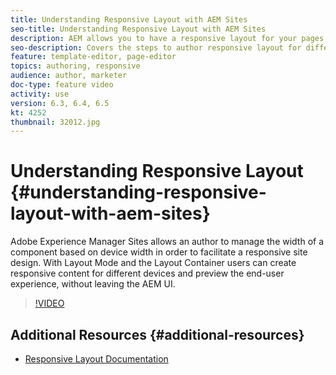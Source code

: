 ```yaml
---
title: Understanding Responsive Layout with AEM Sites
seo-title: Understanding Responsive Layout with AEM Sites
description: AEM allows you to have a responsive layout for your pages by using the Layout Container component. With the Responsive Layout, the content authors can create responsive content for different devices and preview end user experience within AEM.
seo-description: Covers the steps to author responsive layout for different devices
feature: template-editor, page-editor
topics: authoring, responsive
audience: author, marketer
doc-type: feature video
activity: use
version: 6.3, 6.4, 6.5
kt: 4252
thumbnail: 32012.jpg
---
```


# Understanding Responsive Layout {#understanding-responsive-layout-with-aem-sites}

Adobe Experience Manager Sites allows an author to manage the width of a component based on device width in order to facilitate a responsive site design. With Layout Mode and the Layout Container users can create responsive content for different devices and preview the end-user experience, without leaving the AEM UI.

>[!VIDEO](https://video.tv.adobe.com/v/32012?quality=12&learn=on)

## Additional Resources {#additional-resources}

* [Responsive Layout Documentation](https://docs.adobe.com/content/help/en/experience-manager-65/authoring/siteandpage/responsive-layout.html)
